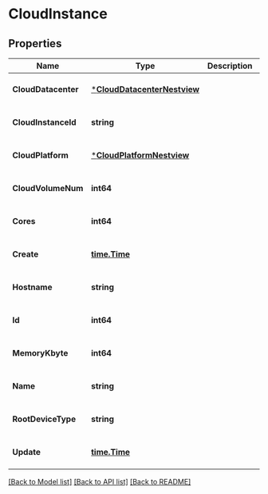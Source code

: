 # CloudInstance

## Properties
Name | Type | Description | Notes
------------ | ------------- | ------------- | -------------
**CloudDatacenter** | [***CloudDatacenterNestview**](CloudDatacenter_Nestview.md) |  | [optional] [default to null]
**CloudInstanceId** | **string** |  | [optional] [default to null]
**CloudPlatform** | [***CloudPlatformNestview**](CloudPlatform_Nestview.md) |  | [optional] [default to null]
**CloudVolumeNum** | **int64** |  | [optional] [default to null]
**Cores** | **int64** |  | [optional] [default to null]
**Create** | [**time.Time**](time.Time.md) |  | [optional] [default to null]
**Hostname** | **string** |  | [optional] [default to null]
**Id** | **int64** |  | [optional] [default to null]
**MemoryKbyte** | **int64** |  | [optional] [default to null]
**Name** | **string** |  | [optional] [default to null]
**RootDeviceType** | **string** |  | [optional] [default to null]
**Update** | [**time.Time**](time.Time.md) |  | [optional] [default to null]

[[Back to Model list]](../README.md#documentation-for-models) [[Back to API list]](../README.md#documentation-for-api-endpoints) [[Back to README]](../README.md)



